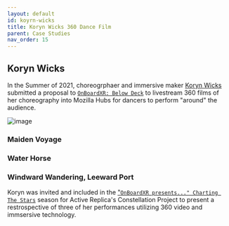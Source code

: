 ```yaml
---
layout: default
id: koyrn-wicks
title: Koryn Wicks 360 Dance Film
parent: Case Studies
nav_order: 15
---
```


## Koryn Wicks

In the Summer of 2021, choreogrphaer and immersive maker [Koryn Wicks](https://korynwicks.com/) submitted a proposal to [`OnBoardXR: Below Deck`](./obxr2-below-deck.md) to livestream 360 films of her choreography into Mozilla Hubs for dancers to perform "around" the audience. 

![image]()

### Maiden Voyage

### Water Horse

### Windward Wandering, Leeward Port
Koryn was invited and included in the ["`OnBoardXR presents..." Charting The Stars`](./obxr-charting-stars.md) season for Active Replica's Constellation Project to present a restrospective of three of her performances utilizing 360 video and immsersive technology. 
